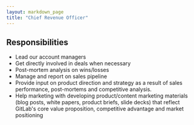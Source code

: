 ```yaml
---
layout: markdown_page
title: "Chief Revenue Officer"
---
```


## Responsibilities

* Lead our account managers
* Get directly involved in deals when necessary
* Post-mortem analysis on wins/losses
* Manage and report on sales pipeline
* Provide input on product direction and strategy as a result of sales performance, 
post-mortems and competitive analysis.
* Help marketing with developing product/content marketing materials (blog posts, 
white papers, product briefs, slide decks) that reflect GitLab's core value proposition, 
competitive advantage and market positioning